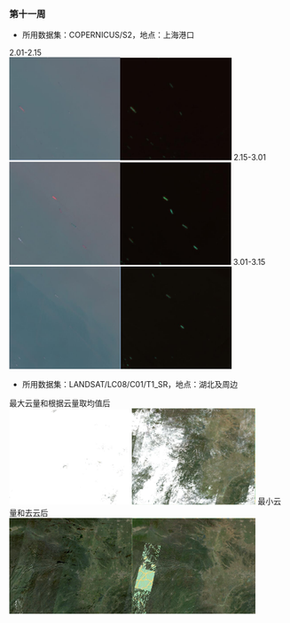 ### 第十一周


* 所用数据集：COPERNICUS/S2，地点：上海港口


2.01-2.15<br>
<img src="./images/201_215.jpg" style="zoom:40%;" /><img src="./images/201_215_2.jpg" style="zoom:40%;" />
2.15-3.01<br>
<img src="./images/215_301.jpg" style="zoom:40%;" /><img src="./images/215_301_2.jpg" style="zoom:40%;" />
3.01-3.15<br>
<img src="./images/301_315.jpg" style="zoom:40%;" /><img src="./images/301_315_2.jpg" style="zoom:40%;" />

* 所用数据集：LANDSAT/LC08/C01/T1_SR，地点：湖北及周边

最大云量和根据云量取均值后<br>
<img src="./images/cloud1.jpg" style="zoom:30%;" /><img src="./images/cloud3.jpg" style="zoom:30%;" />
最小云量和去云后<br>
<img src="./images/cloud2.jpg" style="zoom:30%;" /><img src="./images/cloud4.jpg" style="zoom:30%;" />


